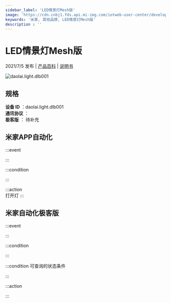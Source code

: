 ```yaml
---
sidebar_label: 'LED情景灯Mesh版'
image: 'https://cdn.cnbj1.fds.api.mi-img.com/iotweb-user-center/developer_16790718585866kXC5QCy.png?GalaxyAccessKeyId=AKVGLQWBOVIRQ3XLEW&Expires=9223372036854775807&Signature=Oj/oUs7h9m1Y9JM3dTNe7DcS2Ug='
keywords: '米家, 其他品牌, LED情景灯Mesh版'
description : ''
---
```

# LED情景灯Mesh版

2021/7/5 发布 | [产品百科](https://home.mi.com/webapp/content/baike/product/index.html?model=daolai.light.dlb001/) | [说明书](https://home.mi.com/views/introduction.html?model=daolai.light.dlb001&region=cn)

![daolai.light.dlb001](https://cdn.cnbj1.fds.api.mi-img.com/iotweb-user-center/developer_16790718585866kXC5QCy.png?GalaxyAccessKeyId=AKVGLQWBOVIRQ3XLEW&Expires=9223372036854775807&Signature=Oj/oUs7h9m1Y9JM3dTNe7DcS2Ug=)

## 规格  
> 
**设备 ID** ：daolai.light.dlb001  
**通讯协议** ：  
**极客版**  ： 待补充 


## 米家APP自动化  

:::event  

:::

:::condition  

:::

:::action   
打开灯
:::

## 米家自动化极客版  

:::event  

:::

:::condition  

:::

:::condition 可查询的状态条件  

:::

:::action  

:::

        
